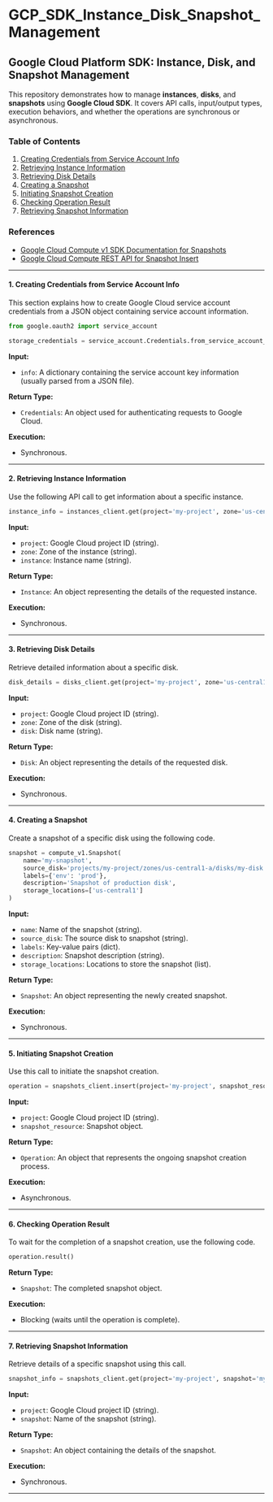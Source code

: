 # GCP_SDK_Instance_Disk_Snapshot_Management


## Google Cloud Platform SDK: Instance, Disk, and Snapshot Management

This repository demonstrates how to manage **instances**, **disks**, and **snapshots** using **Google Cloud SDK**. It covers API calls, input/output types, execution behaviors, and whether the operations are synchronous or asynchronous.

### Table of Contents
1. [Creating Credentials from Service Account Info](#1-creating-credentials-from-service-account-info)
2. [Retrieving Instance Information](#2-retrieving-instance-information)
3. [Retrieving Disk Details](#3-retrieving-disk-details)
4. [Creating a Snapshot](#4-creating-a-snapshot)
5. [Initiating Snapshot Creation](#5-initiating-snapshot-creation)
6. [Checking Operation Result](#6-checking-operation-result)
7. [Retrieving Snapshot Information](#7-retrieving-snapshot-information)

### References
- [Google Cloud Compute v1 SDK Documentation for Snapshots](https://cloud.google.com/python/docs/reference/compute/latest/google.cloud.compute_v1.types.Snapshot)
- [Google Cloud Compute REST API for Snapshot Insert](https://cloud.google.com/compute/docs/reference/rest/beta/snapshots/insert)

---

#### 1. Creating Credentials from Service Account Info

This section explains how to create Google Cloud service account credentials from a JSON object containing service account information.

```python
from google.oauth2 import service_account

storage_credentials = service_account.Credentials.from_service_account_info(info)
```

**Input:**  
- `info`: A dictionary containing the service account key information (usually parsed from a JSON file).

**Return Type:**  
- `Credentials`: An object used for authenticating requests to Google Cloud.

**Execution:**  
- Synchronous.

---

#### 2. Retrieving Instance Information

Use the following API call to get information about a specific instance.

```python
instance_info = instances_client.get(project='my-project', zone='us-central1-a', instance='my-instance')
```

**Input:**  
- `project`: Google Cloud project ID (string).  
- `zone`: Zone of the instance (string).  
- `instance`: Instance name (string).

**Return Type:**  
- `Instance`: An object representing the details of the requested instance.

**Execution:**  
- Synchronous.

---

#### 3. Retrieving Disk Details

Retrieve detailed information about a specific disk.

```python
disk_details = disks_client.get(project='my-project', zone='us-central1-a', disk='my-disk')
```

**Input:**  
- `project`: Google Cloud project ID (string).  
- `zone`: Zone of the disk (string).  
- `disk`: Disk name (string).

**Return Type:**  
- `Disk`: An object representing the details of the requested disk.

**Execution:**  
- Synchronous.

---

#### 4. Creating a Snapshot

Create a snapshot of a specific disk using the following code.

```python
snapshot = compute_v1.Snapshot(
    name='my-snapshot',
    source_disk='projects/my-project/zones/us-central1-a/disks/my-disk',
    labels={'env': 'prod'},
    description='Snapshot of production disk',
    storage_locations=['us-central1']
)
```

**Input:**  
- `name`: Name of the snapshot (string).  
- `source_disk`: The source disk to snapshot (string).  
- `labels`: Key-value pairs (dict).  
- `description`: Snapshot description (string).  
- `storage_locations`: Locations to store the snapshot (list).

**Return Type:**  
- `Snapshot`: An object representing the newly created snapshot.

**Execution:**  
- Synchronous.

---

#### 5. Initiating Snapshot Creation

Use this call to initiate the snapshot creation.

```python
operation = snapshots_client.insert(project='my-project', snapshot_resource=snapshot)
```

**Input:**  
- `project`: Google Cloud project ID (string).  
- `snapshot_resource`: Snapshot object.

**Return Type:**  
- `Operation`: An object that represents the ongoing snapshot creation process.

**Execution:**  
- Asynchronous.

---

#### 6. Checking Operation Result

To wait for the completion of a snapshot creation, use the following code.

```python
operation.result()
```

**Return Type:**  
- `Snapshot`: The completed snapshot object.

**Execution:**  
- Blocking (waits until the operation is complete).

---

#### 7. Retrieving Snapshot Information

Retrieve details of a specific snapshot using this call.

```python
snapshot_info = snapshots_client.get(project='my-project', snapshot='my-snapshot')
```

**Input:**  
- `project`: Google Cloud project ID (string).  
- `snapshot`: Name of the snapshot (string).

**Return Type:**  
- `Snapshot`: An object containing the details of the snapshot.

**Execution:**  
- Synchronous.

---

